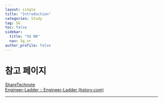 ```yaml
---
layout: single
title: "Introduction"
categories: Study
tag: 5G
toc: false
sidebar:
  title: "5G NR"
  nav: 5g_nr
author_profile: false
---
```


# 참고 페이지
[ShareTechnote](https://www.sharetechnote.com/Home.html)<br>
[Engineer-Ladder :: Engineer-Ladder (tistory.com)](https://engineering-ladder.tistory.com/)

---